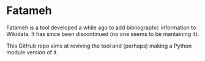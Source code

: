 # Fatameh

Fatameh is a tool developed a while ago to add bibliographic information to Wikidata. It has since been discontinued (no one seems to be mantaining it). 

This GitHub repo aims at reviving the tool and (perhaps) making a Python module version of it. 